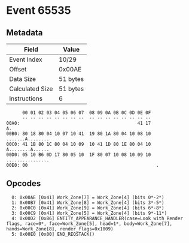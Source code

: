 # Event 65535

## Metadata

| Field           | Value    |
|-----------------|----------|
| Event Index     | 10/29    |
| Offset          | 0x00AE   |
| Data Size       | 51 bytes |
| Calculated Size | 51 bytes |
| Instructions    | 6        |

```
      00 01 02 03 04 05 06 07  08 09 0A 0B 0C 0D 0E 0F
      -- -- -- -- -- -- -- --  -- -- -- -- -- -- -- --
00A0:                                            41 17                A.
00B0: 80 18 80 04 10 07 10 41  19 80 1A 80 04 10 08 10  .......A........
00C0: 41 1B 80 1C 80 04 10 09  10 41 1D 80 1E 80 04 10  A........A......
00D0: 05 10 B6 0D 17 80 05 10  1F 80 07 10 08 10 09 10  ................
00E0: 00                                                .               
```

## Opcodes

```
  0: 0x00AE [0x41] Work_Zone[7] = Work_Zone[4] (bits 0*-2*)
  1: 0x00B7 [0x41] Work_Zone[8] = Work_Zone[4] (bits 3*-5*)
  2: 0x00C0 [0x41] Work_Zone[9] = Work_Zone[4] (bits 6*-8*)
  3: 0x00C9 [0x41] Work_Zone[5] = Work_Zone[4] (bits 9*-11*)
  4: 0x00D2 [0xB6] ENTITY_APPEARANCE_HANDLER(case=Look with Render flags, race=0*, face=Work_Zone[5], head=1*, body=Work_Zone[7], hands=Work_Zone[8], render_flags=0x1009)
  5: 0x00E0 [0x00] END_REQSTACK()
```
